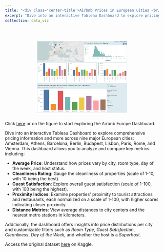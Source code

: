 ```yaml
---
title: "<div class='center-title'>Airbnb Prices in European Cities <br/></div>"
excerpt: "Dive into an interactive Tableau Dashboard to explore pricing information and more across nine major European cities: Amsterdam, Athens, Barcelona, Berlin, Budapest, Lisbon, Paris, Rome, and Vienna.<br/><img src='/images/dashboard-airbnb.png' style='width:30%; height:auto;'>"
collection: data_viz
---
```


<h1 align="center">
<a href="https://public.tableau.com/views/AirbnbEuropeanCities/Dashboard12">
  <img src="/images/dashboard-airbnb.png" alt="drawing" width="300"/>
</a>
</h1>

Click [here](https://public.tableau.com/views/AirbnbEuropeanCities/Dashboard12) or on the figure to start exploring the Airbnb Europe Dashboard.

Dive into an interactive Tableau Dashboard to explore comprehensive pricing information and more across nine major European cities: Amsterdam, Athens, Barcelona, Berlin, Budapest, Lisbon, Paris, Rome, and Vienna. This dashboard allows you to analyze and compare key metrics including:

- **Average Price**: Understand how prices vary by city, room type, day of the week, and host status.
- **Cleanliness Rating**: Gauge the cleanliness of properties (scale of 1-10, with 10 being the best).
- **Guest Satisfaction**: Explore overall guest satisfaction (scale of 1-100, with 100 being the highest).
- **Proximity Indices**: Examine properties' proximity to tourist attractions and restaurants, each normalized on a scale of 1-100, with higher scores indicating closer proximity.
- **Distance Metrics**: View average distances to city centers and the nearest metro stations in kilometers.

Additionally, the dashboard offers insights into price distributions per city and customizable filters such as *Room Type*, *Guest Satisfaction*, *Cleanliness*, *Day of the Week*, and whether the host is a *Superhost*.

Access the original dataset [here](https://www.kaggle.com/datasets/dipeshkhemani/airbnb-cleaned-europe-dataset/data) on Kaggle.

